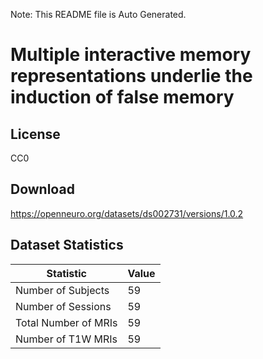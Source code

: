 Note: This README file is Auto Generated.

# Multiple interactive memory representations underlie the induction of false memory

## License

CC0

## Download

https://openneuro.org/datasets/ds002731/versions/1.0.2

## Dataset Statistics

| Statistic | Value |
| --- | --- |
| Number of Subjects | 59 |
| Number of Sessions | 59 |
| Total Number of MRIs | 59 |
| Number of T1W MRIs | 59 |

